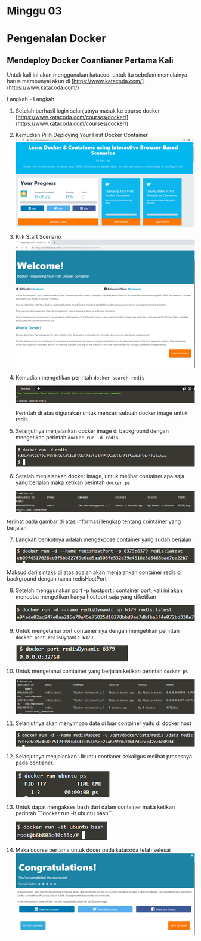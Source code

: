 # Minggu 03

# Pengenalan Docker

## Mendeploy Docker Coantianer Pertama Kali

Untuk kali ini akan menggunakan katacod, untuk itu sebelum memulainya harus mempunyai akun di [https://www.katacoda.com/](https://www.katacoda.com/) 


Langkah - Langkah 

1. Setelah berhasil login selanjutnya masuk ke course docker [https://www.katacoda.com/courses/docker/](https://www.katacoda.com/courses/docker/)

2. Kemudian Pilih Deploying Your First Docker Container
   ![02](images/1.PNG)

3. Klik Start Scenario
   ![03](images/2.PNG)

4. Kemudian mengetikan perintah ```docker search redis```

   ![04](images/3.PNG)

   Perintah di atas digunakan untuk mencari sebuah docker image untuk redis

5. Selanjutnya menjalankan docker image di background dengan mengetikan perintah ```docker run -d redis```

   ![05](images/4.PNG)

6. Setelah menjalankan docker image, untuk melihat container apa saja yang berjalan maka ketikan perintah ```docker ps```

   ![06](images/5.PNG)

terlihat pada gambar di atas informasi lengkap tentang cointainer yang berjalan

7. Langkah berikutnya adalah mengexpose container yang sudah berjalan  

   ![07](images/6.PNG)

Maksud dari sintaks di atas adalah akan menjalankan container redis di background dengan nama redisHostPort

8. Setelah menggunakan port -p hostport : container port, kali ini akan mencoba mengetikan hanya hostport saja yang diketikan 

    ![08](images/7.PNG)

9. Untuk mengetahui port container nya dengan mengetikan perintah ```docker port redisDynamic 6379```

   ![09](images/8.PNG)

10. Untuk mengetahui cointainer yang berjalan ketikan perintah ```docker ps```

    ![010](images/9.PNG)

11. Selanjutnya akan menyimpan data di luar container yaitu di docker host

    ![011](images/10.PNG)

12. Selanjutnya menjalankan Ubuntu contianer sekaligus melihat prosesnya pada contianer.

    ![012](images/11.PNG)

13. Untuk dapat mengakses bash dari dalam container maka ketikan perintah ```docker run -it ubuntu bash``.
 
    ![013](images/12.PNG)

14. Maka course pertama untuk docer pada katacoda telah selesai
    ![014](images/congrats1.PNG)